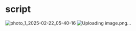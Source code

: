 # script
![photo_1_2025-02-22_05-40-16](https://github.com/user-attachments/assets/b778690d-a08f-4e18-b9cd-a01eb5355f58)
![Uploading image.png…]()

